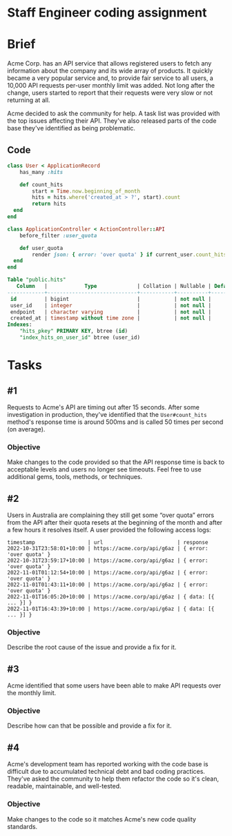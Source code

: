 # Staff Engineer coding assignment

# Brief

Acme Corp. has an API service that allows registered users to fetch any information about the company and its wide array of products. It quickly became a very popular service and, to provide fair service to all users, a 10,000 API requests per-user monthly limit was added. Not long after the change, users started to report that their requests were very slow or not returning at all.

Acme decided to ask the community for help. A task list was provided with the top issues affecting their API. They've also released parts of the code base they've identified as being problematic.

## Code

```ruby
class User < ApplicationRecord
	has_many :hits

	def count_hits
		start = Time.now.beginning_of_month
		hits = hits.where('created_at > ?', start).count
		return hits
  end
end
```

```ruby
class ApplicationController < ActionController::API
	before_filter :user_quota

	def user_quota
		render json: { error: 'over quota' } if current_user.count_hits >= 10000
  end
end
```

```sql
Table "public.hits"
   Column   |            Type             | Collation | Nullable | Default
------------+-----------------------------+-----------+----------+---------
 id         | bigint                      |           | not null |
 user_id    | integer                     |           | not null |
 endpoint   | character varying           |           | not null |
 created_at | timestamp without time zone |           | not null |
Indexes:
    "hits_pkey" PRIMARY KEY, btree (id)
    "index_hits_on_user_id" btree (user_id)
```

# Tasks

## #1

Requests to Acme's API are timing out after 15 seconds. After some investigation in production, they've identified that the `User#count_hits` method's response time is around 500ms and is called 50 times per second (on average).

### Objective

Make changes to the code provided so that the API response time is back to acceptable levels and users no longer see timeouts. Feel free to use additional gems, tools, methods, or techniques.

## #2

Users in Australia are complaining they still get some “over quota” errors from the API after their quota resets at the beginning of the month and after a few hours it resolves itself. A user provided the following access logs:

```
timestamp                 | url                        | response
2022-10-31T23:58:01+10:00 | https://acme.corp/api/g6az | { error: 'over quota' }
2022-10-31T23:59:17+10:00 | https://acme.corp/api/g6az | { error: 'over quota' }
2022-11-01T01:12:54+10:00 | https://acme.corp/api/g6az | { error: 'over quota' }
2022-11-01T01:43:11+10:00 | https://acme.corp/api/g6az | { error: 'over quota' }
2022-11-01T16:05:20+10:00 | https://acme.corp/api/g6az | { data: [{ ... }] }
2022-11-01T16:43:39+10:00 | https://acme.corp/api/g6az | { data: [{ ... }] }
```

### Objective

Describe the root cause of the issue and provide a fix for it.

## #3

Acme identified that some users have been able to make API requests over the monthly limit.

### Objective

Describe how can that be possible and provide a fix for it.

## #4

Acme's development team has reported working with the code base is difficult due to accumulated technical debt and bad coding practices. They've asked the community to help them refactor the code so it's clean, readable, maintainable, and well-tested.

### Objective

Make changes to the code so it matches Acme's new code quality standards.
